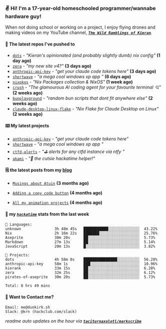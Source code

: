 ### ✌️ Hi! I'm a 17-year-old homeschooled programmer/wannabe hardware guy!

When not doing school or working on a project, I enjoy flying drones and making videos on my YouTube channel, [**_`The Wild Ramblings of Kieran`_**](https://youtube.com/@kieran.rambles).

#### 👷 The latest repos I've pushed to

- [`dots`](https://github.com/taciturnaxolotl/dots) - _"Kieran's opinionated (and probably slightly dumb) nix config"_ **(1 day ago)**
- [`zera`](https://github.com/taciturnaxolotl/zera) - _"my new site v4?"_ **(3 days ago)**
- [`anthropic-api-key`](https://github.com/taciturnaxolotl/anthropic-api-key) - _"get your claude code tokens here"_ **(3 days ago)**
- [`shortwave`](https://github.com/taciturnaxolotl/shortwave) - _"a mega cool windows xp app "_ **(6 days ago)**
- [`nixpkgs`](https://github.com/NixOS/nixpkgs) - _"Nix Packages collection & NixOS"_ **(1 week ago)**
- [`crush`](https://github.com/charmbracelet/crush) - _"The glamourous AI coding agent for your favourite terminal 💘"_ **(2 weeks ago)**
- [`bunplayground`](https://github.com/taciturnaxolotl/bunplayground) - _"random bun scripts that dont fit anywhere else"_ **(2 weeks ago)**
- [`claude-desktop-linux-flake`](https://github.com/k3d3/claude-desktop-linux-flake) - _"Nix Flake for Claude Desktop on Linux"_ **(2 weeks ago)**

#### ⌨️ My latest projects

- [`anthropic-api-key`](https://github.com/taciturnaxolotl/anthropic-api-key) - _"get your claude code tokens here"_
- [`shortwave`](https://github.com/taciturnaxolotl/shortwave) - _"a mega cool windows xp app "_
- [`ctfd-alerts`](https://github.com/taciturnaxolotl/ctfd-alerts) - _"⛳ alerts for any ctfd instance via ntfy "_
- [`akami`](https://github.com/taciturnaxolotl/akami) - _"🌷 the cutsie hackatime helper!"_

#### 🗒️ the latest posts from my [blog](https://dunkirk.sh)

- [`Musings about Atuin`](https://dunkirk.sh/blog/atuin/) **(3 months ago)**

- [`Adding a copy code button`](https://dunkirk.sh/blog/adding-a-copy-button/) **(4 months ago)**

- [`All my animation projects`](https://dunkirk.sh/blog/my-animations/) **(4 months ago)**



#### 📡 my [_`hackatime`_](https://waka.hackclub.com) stats from the last week

```text
💾 Languages:
unknown               3h 48m 45s   ███████████░░░░░░░░░░░░░░  43.22%
Nix                   2h 16m 22s   ███████░░░░░░░░░░░░░░░░░░  25.76%
Aseprite              30m 20s      ██░░░░░░░░░░░░░░░░░░░░░░░  5.73%
Markdown              27m 13s      ██░░░░░░░░░░░░░░░░░░░░░░░  5.14%
JavaScript            20m 13s      █░░░░░░░░░░░░░░░░░░░░░░░░  3.82%

💼 Projects:
dots                  4h 58m 0s    ███████████████░░░░░░░░░░  56.28%
anthropic-api-key     58m 1s       ███░░░░░░░░░░░░░░░░░░░░░░  10.96%
kierank               33m 15s      ██░░░░░░░░░░░░░░░░░░░░░░░  6.28%
zera                  32m 25s      ██░░░░░░░░░░░░░░░░░░░░░░░  6.12%
pirates-of-aseprite   30m 20s      ██░░░░░░░░░░░░░░░░░░░░░░░  5.73%

Total: 8 hrs 49 mins
```

#### 📮 Want to Contact me?

```text
Email: me@dunkirk.sh
Slack: @krn (hackclub.com/slack)
```

_readme auto updates on the hour via [**`taciturnaxolotl/markscribe`**](https://github.com/taciturnaxolotl/markscribe)_

